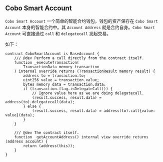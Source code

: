 ## Cobo Smart Account

`Cobo Smart Account` 一个简单的智能合约钱包，钱包的资产保存在 `Cobo Smart Account` 本身的智能合约中。其 `Account Address` 就是合约自身。`Cobo Smart Account` 可直接通过 `call` 和 `delegatecall` 发起交易。

如下：
```solidity
contract CoboSmartAccount is BaseAccount {
    /// @dev Perform a call directly from the contract itself.
    function _executeTransaction(
        TransactionData memory transaction
    ) internal override returns (TransactionResult memory result) {
        address to = transaction.to;
        uint256 value = transaction.value;
        bytes memory data = transaction.data;
        if (transaction.flag.isDelegateCall()) {
            // Ignore value here as we are doing delegatecall.
            (result.success, result.data) = address(to).delegatecall(data);
        } else {
            (result.success, result.data) = address(to).call{value: value}(data);
        }
    }

    /// @dev The contract itself.
    function _getAccountAddress() internal view override returns (address account) {
        return (address(this));
    }
}
```
